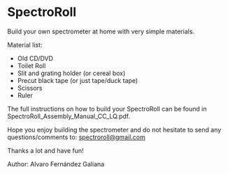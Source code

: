 # SpectroRoll

Build your own spectrometer at home with very simple materials.

Material list:
  - Old CD/DVD
  - Toilet Roll
  - Slit and grating holder (or cereal box)
  - Precut black tape (or just tape/duck tape)
  - Scissors
  - Ruler

The full instructions on how to build your SpectroRoll can be found in SpectroRoll_Assembly_Manual_CC_LQ.pdf.

Hope you enjoy building the spectrometer and do not hesitate to send any questions/comments to: spectroroll@gmail.com

Thanks a lot and have fun!

Author: Alvaro Fernández Galiana
